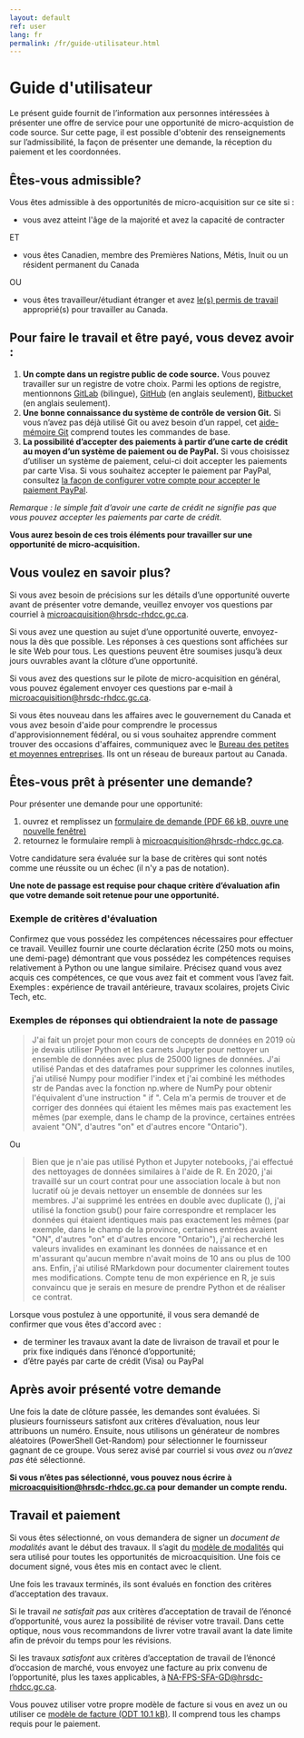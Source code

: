 ```yaml
---
layout: default
ref: user
lang: fr
permalink: /fr/guide-utilisateur.html
---
```


# Guide d'utilisateur

Le présent guide fournit de l’information aux personnes intéressées à présenter une offre de service pour une opportunité de micro-acquistion de code source.
Sur cette page, il est possible d'obtenir des renseignements sur l’admissibilité, la façon de présenter une demande, la réception du paiement et les coordonnées.

## Êtes-vous admissible?

Vous êtes admissible à des opportunités de micro-acquisition sur ce site si :

- vous avez atteint l'âge de la majorité et avez la capacité de contracter

ET

- vous êtes Canadien, membre des Premières Nations, Métis, Inuit ou un résident permanent du Canada

OU

- vous êtes travailleur/étudiant étranger et avez [le(s) permis de travail](https://www.canada.ca/fr/immigration-refugies-citoyennete/services/travailler-canada/permis.html) approprié(s) pour travailler au Canada.

<!--markdownlint-disable MD026-->
## Pour faire le travail et être payé, vous devez avoir :

<!--markdownlint-enable MD026-->

1. __Un compte dans un registre public de code source.__
  Vous pouvez travailler sur un registre de votre choix.
  Parmi les options de registre, mentionnons [GitLab](https://gitlab.com/) (bilingue), [GitHub](https://github.com/) (en anglais seulement), [Bitbucket](https://bitbucket.org/) (en anglais seulement).
2. __Une bonne connaissance du système de contrôle de version Git.__
  Si vous n’avez pas déjà utilisé Git ou avez besoin d’un rappel, cet [aide-mémoire Git](https://training.github.com/downloads/fr/github-git-cheat-sheet/) comprend toutes les commandes de base.
3. __La possibilité d’accepter des paiements à partir d’une carte de crédit au moyen d’un système de paiement ou de PayPal.__
  Si vous choisissez d’utiliser un système de paiement, celui-ci doit accepter les paiements par carte Visa.
  Si vous souhaitez accepter le paiement par PayPal, consultez [la façon de configurer votre compte pour accepter le paiement PayPal](https://www.paypal.com/ca/business/accept-payments?locale.x=fr_CA).

_Remarque : le simple fait d’avoir une carte de crédit ne signifie pas que vous pouvez accepter les paiements par carte de crédit._

**Vous aurez besoin de ces trois éléments pour travailler sur une opportunité de micro-acquisition.**

## Vous voulez en savoir plus?

Si vous avez besoin de précisions sur les détails d’une opportunité ouverte avant de présenter votre demande, veuillez envoyer vos questions par courriel à [microacquisition@hrsdc-rhdcc.gc.ca](mailto:microacquisition@hrsdc-rhdcc.gc.ca).

Si vous avez une question au sujet d’une opportunité ouverte, envoyez-nous la dès que possible.
Les réponses à ces questions sont affichées sur le site Web pour tous.
Les questions peuvent être soumises jusqu’à deux jours ouvrables avant la clôture d’une opportunité.

Si vous avez des questions sur le pilote de micro-acquisition en général, vous pouvez également envoyer ces questions par e-mail à [microacquisition@hrsdc-rhdcc.gc.ca](mailto:microacquisition@hrsdc-rhdcc.gc.ca).

Si vous êtes nouveau dans les affaires avec le gouvernement du Canada et vous avez besoin d'aide pour comprendre le processus d'approvisionnement fédéral, ou si vous souhaitez apprendre comment trouver des occasions d'affaires, communiquez avec le [Bureau des petites et moyennes entreprises](https://achatsetventes.gc.ca/pour-les-entreprises/contacts-pour-les-entreprises/bureau-des-petites-et-moyennes-entreprises-bureaux-regionaux).
Ils ont un réseau de bureaux partout au Canada.

## Êtes-vous prêt à présenter une demande?

Pour présenter une demande pour une opportunité:

1. ouvrez et remplissez un <a href="{{ site.baseurl }}{% link assets/formulaire-de-demande.pdf %}" title="application form" target="_blank"> formulaire de demande (PDF 66 kB, ouvre une nouvelle fenêtre)</a>
2. retournez le formulaire rempli à [microacquisition@hrsdc-rhdcc.gc.ca](mailto:microacquisition@hrsdc-rhdcc.gc.ca).

Votre candidature sera évaluée sur la base de critères qui sont notés comme une réussite ou un échec (il n'y a pas de notation).

__Une note de passage est requise pour chaque critère d’évaluation afin que votre demande soit retenue pour une opportunité.__

### Exemple de critères d'évaluation

Confirmez que vous possédez les compétences nécessaires pour effectuer ce travail.
Veuillez fournir une courte déclaration écrite (250 mots ou moins, une demi-page) démontrant que vous possédez les compétences requises relativement à Python ou une langue similaire.
Précisez quand vous avez acquis ces compétences, ce que vous avez fait et comment vous l’avez fait. Exemples : expérience de travail antérieure, travaux scolaires, projets Civic Tech, etc.

### Exemples de réponses qui obtiendraient la note de passage

> J'ai fait un projet pour mon cours de concepts de données en 2019 où je devais utiliser Python et les carnets Jupyter pour nettoyer un ensemble de données avec plus de 25000 lignes de données.
J'ai utilisé Pandas et des dataframes pour supprimer les colonnes inutiles, j'ai utilisé Numpy pour modifier l'index et j'ai combiné les méthodes str de Pandas avec la fonction np.where de NumPy pour obtenir l'équivalent d'une instruction " if ".
Cela m'a permis de trouver et de corriger des données qui étaient les mêmes mais pas exactement les mêmes (par exemple, dans le champ de la province, certaines entrées avaient "ON", d'autres "on" et d'autres encore "Ontario").

Ou

> Bien que je n'aie pas utilisé Python et Jupyter notebooks, j'ai effectué des nettoyages de données similaires à l'aide de R.
En 2020, j'ai travaillé sur un court contrat pour une association locale à but non lucratif où je devais nettoyer un ensemble de données sur les membres.
J'ai supprimé les entrées en double avec duplicate (), j'ai utilisé la fonction gsub() pour faire correspondre et remplacer les données qui étaient identiques mais pas exactement les mêmes (par exemple, dans le champ de la province, certaines entrées avaient "ON", d'autres "on" et d'autres encore "Ontario"), j'ai recherché les valeurs invalides en examinant les données de naissance et en m'assurant qu'aucun membre n'avait moins de 10 ans ou plus de 100 ans. Enfin, j'ai utilisé RMarkdown pour documenter clairement toutes mes modifications.
Compte tenu de mon expérience en R, je suis convaincu que je serais en mesure de prendre Python et de réaliser ce contrat.

<div class="well">Lorsque vous postulez à une opportunité, il vous sera demandé de confirmer que vous êtes d'accord avec :

<ul><li>de terminer les travaux avant la date de livraison de travail et pour le prix fixe indiqués dans l’énoncé d’opportunité;</li>
<li>d’être payés par carte de crédit (Visa) ou PayPal</li></ul>

</div>

## Après avoir présenté votre demande

Une fois la date de clôture passée, les demandes sont évaluées.
Si plusieurs fournisseurs satisfont aux critères d’évaluation, nous leur attribuons un numéro.
Ensuite, nous utilisons un générateur de nombres aléatoires (PowerShell Get-Random) pour sélectionner le fournisseur gagnant de ce groupe.
Vous serez avisé par courriel si vous _avez_ ou _n’avez pas_ été sélectionné.

__Si vous n’êtes pas sélectionné, vous pouvez nous écrire à [microacquisition@hrsdc-rhdcc.gc.ca](mailto:microacquisition@hrsdc-rhdcc.gc.ca) pour demander un compte rendu.__

## Travail et paiement

Si vous êtes sélectionné, on vous demandera de signer un _document de modalités_ avant le début des travaux. Il s’agit du <a href="{{ site.baseurl }}{% link _pages/fr/termes.md %}" title="modèle de modalités">modèle de modalités</a> qui sera utilisé pour toutes les opportunités de microacquisition. Une fois ce document signé, vous êtes mis en contact avec le client.

Une fois les travaux terminés, ils sont évalués en fonction des critères d’acceptation des travaux.

Si le travail _ne satisfait pas_ aux critères d’acceptation de travail de l’énoncé d’opportunité, vous aurez la possibilité de réviser votre travail.
Dans cette optique, nous vous recommandons de livrer votre travail avant la date limite afin de prévoir du temps pour les révisions.

Si les travaux _satisfont_ aux critères d’acceptation de travail de l’énoncé d’occasion de marché, vous envoyez une facture au prix convenu de l’opportunité, plus les taxes applicables, à [NA-FPS-SFA-GD@hrsdc-rhdcc.gc.ca](mailto:NA-FPS-SFA-GD@hrsdc-rhdcc.gc.ca).

Vous pouvez utiliser votre propre modèle de facture si vous en avez un ou utiliser ce [modèle de facture (ODT 10.1 kB)](../../assets/modele-de-facture.odt).
Il comprend tous les champs requis pour le paiement.
